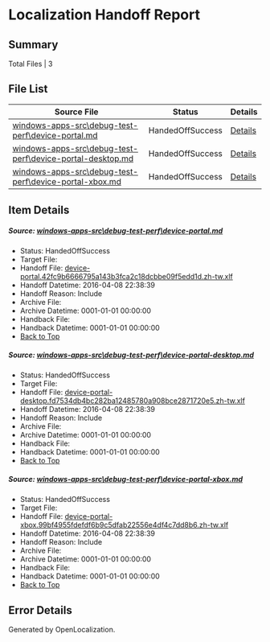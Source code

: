 # <a name='report-top'></a> Localization Handoff Report

## Summary
 Total Files | 3

## File List
 Source File | Status | Details 
 ----------- | ------ | ------- 
 [windows-apps-src\debug-test-perf\device-portal.md](https://github.com/Microsoft/windows-apps/blob/0db460b8f965be759f448e6b2021e00289ad1e3b/windows-apps-src/debug-test-perf/device-portal.md) | HandedOffSuccess | [Details](#20b909ee22b8dc714579c1c0a8d28f83099a0d1d1893)
 [windows-apps-src\debug-test-perf\device-portal-desktop.md](https://github.com/Microsoft/windows-apps/blob/0db460b8f965be759f448e6b2021e00289ad1e3b/windows-apps-src/debug-test-perf/device-portal-desktop.md) | HandedOffSuccess | [Details](#6e2bdc86eecfbba5858faa451f0f603ed7074a6d1889)
 [windows-apps-src\debug-test-perf\device-portal-xbox.md](https://github.com/Microsoft/windows-apps/blob/0db460b8f965be759f448e6b2021e00289ad1e3b/windows-apps-src/debug-test-perf/device-portal-xbox.md) | HandedOffSuccess | [Details](#235deea8371b0652e1332418447c934fafeaf3a21892)

## Item Details
##### <a name='20b909ee22b8dc714579c1c0a8d28f83099a0d1d1893'></a> Source: [windows-apps-src\debug-test-perf\device-portal.md](https://github.com/Microsoft/windows-apps/blob/0db460b8f965be759f448e6b2021e00289ad1e3b/windows-apps-src/debug-test-perf/device-portal.md)
* Status: HandedOffSuccess
* Target File: 
* Handoff File: [device-portal.42fc9b6666795a143b3fca2c18dcbbe09f5edd1d.zh-tw.xlf](https://github.com/Microsoft/WDG.handoff/blob/e4f26eaaf09946d8a6497c2381efcb05f1defae0/ol-handoff/Microsoft/windows-apps.zh-tw/master/device-portal.42fc9b6666795a143b3fca2c18dcbbe09f5edd1d.zh-tw.xlf)
* Handoff Datetime: 2016-04-08 22:38:39
* Handoff Reason: Include
* Archive File: 
* Archive Datetime: 0001-01-01 00:00:00
* Handback File: 
* Handback Datetime: 0001-01-01 00:00:00
* [Back to Top](#report-top)

##### <a name='6e2bdc86eecfbba5858faa451f0f603ed7074a6d1889'></a> Source: [windows-apps-src\debug-test-perf\device-portal-desktop.md](https://github.com/Microsoft/windows-apps/blob/0db460b8f965be759f448e6b2021e00289ad1e3b/windows-apps-src/debug-test-perf/device-portal-desktop.md)
* Status: HandedOffSuccess
* Target File: 
* Handoff File: [device-portal-desktop.fd7534db4bc282ba12485780a908bce2871720e5.zh-tw.xlf](https://github.com/Microsoft/WDG.handoff/blob/e4f26eaaf09946d8a6497c2381efcb05f1defae0/ol-handoff/Microsoft/windows-apps.zh-tw/master/device-portal-desktop.fd7534db4bc282ba12485780a908bce2871720e5.zh-tw.xlf)
* Handoff Datetime: 2016-04-08 22:38:39
* Handoff Reason: Include
* Archive File: 
* Archive Datetime: 0001-01-01 00:00:00
* Handback File: 
* Handback Datetime: 0001-01-01 00:00:00
* [Back to Top](#report-top)

##### <a name='235deea8371b0652e1332418447c934fafeaf3a21892'></a> Source: [windows-apps-src\debug-test-perf\device-portal-xbox.md](https://github.com/Microsoft/windows-apps/blob/0db460b8f965be759f448e6b2021e00289ad1e3b/windows-apps-src/debug-test-perf/device-portal-xbox.md)
* Status: HandedOffSuccess
* Target File: 
* Handoff File: [device-portal-xbox.99bf4955fdefdf6b9c5dfab22556e4df4c7dd8b6.zh-tw.xlf](https://github.com/Microsoft/WDG.handoff/blob/e4f26eaaf09946d8a6497c2381efcb05f1defae0/ol-handoff/Microsoft/windows-apps.zh-tw/master/device-portal-xbox.99bf4955fdefdf6b9c5dfab22556e4df4c7dd8b6.zh-tw.xlf)
* Handoff Datetime: 2016-04-08 22:38:39
* Handoff Reason: Include
* Archive File: 
* Archive Datetime: 0001-01-01 00:00:00
* Handback File: 
* Handback Datetime: 0001-01-01 00:00:00
* [Back to Top](#report-top)


## Error Details

Generated by OpenLocalization.
